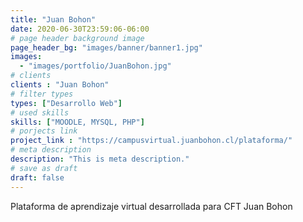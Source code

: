 ```yaml
---
title: "Juan Bohon"
date: 2020-06-30T23:59:06-06:00
# page header background image
page_header_bg: "images/banner/banner1.jpg"
images: 
  - "images/portfolio/JuanBohon.jpg"
# clients
clients : "Juan Bohon"
# filter types
types: ["Desarrollo Web"]
# used skills
skills: ["MOODLE, MYSQL, PHP"]
# porjects link
project_link : "https://campusvirtual.juanbohon.cl/plataforma/"
# meta description
description: "This is meta description."
# save as draft
draft: false
---
```

Plataforma de aprendizaje virtual desarrollada para CFT Juan Bohon